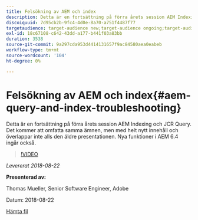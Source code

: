 ```yaml
---
title: Felsökning av AEM och index
description: Detta är en fortsättning på förra årets session AEM Indexing and JCR Query (länk nedan). Det kommer att omfatta samma ämnen, men med helt nytt innehåll och överlappar inte alls den äldre presentationen. Nya funktioner i AEM 6.4 ingår också.
discoiquuid: 7d95cb2b-9fc4-4d0e-8a70-a751f4487f77
targetaudience: target-audience new;target-audience ongoing;target-audience upgrader
exl-id: 18c67108-c642-43dd-a177-b441f03a83bb
duration: 3538
source-git-commit: 9a297cda953d4414131657f9ac84580aea0eabeb
workflow-type: tm+mt
source-wordcount: '104'
ht-degree: 0%

---
```


# Felsökning av AEM och index{#aem-query-and-index-troubleshooting}

Detta är en fortsättning på förra årets session AEM Indexing och JCR Query. Det kommer att omfatta samma ämnen, men med helt nytt innehåll och överlappar inte alls den äldre presentationen. Nya funktioner i AEM 6.4 ingår också.

>[!VIDEO](https://video.tv.adobe.com/v/23429/?quality=0)

*Levererat 2018-08-22*

**Presenterad av:**

Thomas Mueller, Senior Software Engineer, Adobe

Datum: 2018-08-22

[Hämta fil](assets/aem-gems-aem-queryandindextroubleshooting-08222018.pdf)
<!--
[Get back to the Overview](https://helpx.adobe.com/experience-manager/kt/eseminars/gems/aem-index.html)
-->
